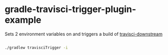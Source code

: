 gradle-travisci-trigger-plugin-example
======================================

Sets 2 environment variables on and triggers a build of [travisci-downstream](https://travis-ci.org/adrianbk/travisci-downstream)

```bash

./gradlew travisciTrigger -i

```
